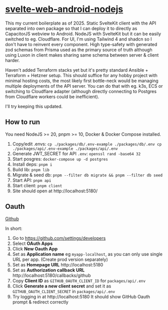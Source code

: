 # [svelte-web-android-nodejs](https://github.com/TeemuKoivisto/svelte-web-android-nodejs)

This my current boilerplate as of 2025. Static SvelteKit client with the API separated into own package so that I can deploy it to directly as CapacitorJS webview to Android. NodeJS with SvelteKit but it can be easily switched to eg. Cloudflare. For UI, I'm using Tailwind 4 and shadcn so I don't have to reinvent every component. High type-safety with generated zod schemas from Prisma used as the primary source of truth although using Luxon in client makes sharing same schema between server & client harder.

Haven't added Terraform stacks yet but it's pretty standard Ansible + Terraform + Hetzner setup. This should suffice for any hobby project with minimal hosting costs, the most likely first bottle-neck would be managing multiple deployments of the API server. You can do that with eg. k3s, ECS or switching to Cloudflare adapter (although directly connecting to Postgres from Cloudflare workers could be inefficient).

I'll try keeping this updated.

## How to run

You need NodeJS >= 20, pnpm >= 10, Docker & Docker Compose installed.

1. Copy/edit .envs: `cp ./packages/db/.env-example ./packages/db/.env cp ./packages/api/.env-example ./packages/api/.env`
2. Generate JWT_SECRET for API `.env`: `openssl rand -base64 32`
3. Start posgres: `docker-compose up -d postgres`
4. Install deps: `pnpm i`
5. Build lib: `pnpm lib`
6. Migrate & seed db: `pnpm --filter db migrate && pnpm --filter db seed`
7. Start API: `pnpm api`
8. Start client: `pnpm client`
9. Site should open at http://localhost:5180/

## Oauth

[Github](https://docs.github.com/en/apps/oauth-apps/building-oauth-apps/creating-an-oauth-app)

In short:

1. Go to https://github.com/settings/developers
2. Select **OAuth Apps**
3. Click **New Oauth App**
4. Set as **Application name** eg `myapp-localhost`, as you can only use single URL per app. (Create prod version separately)
5. Set as **Homepage URL** http://localhost:5180
6. Set as **Authorization callback URL** http://localhost:5180/callbacks/github
7. Copy **Client ID** as `GITHUB_OAUTH_CLIENT_ID` for `packages/api/.env`
8. Click **Generate a new client secret** and set it as `GITHUB_OAUTH_CLIENT_SECRET` in `packages/api/.env`
9. Try logging in at http://localhost:5180 It should show GitHub Oauth prompt & redirect correctly
